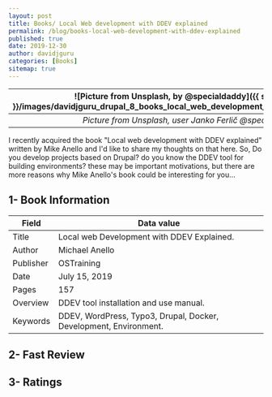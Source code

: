 ```yaml
---
layout: post
title: Books/ Local Web development with DDEV explained
permalink: /blog/books-local-web-development-with-ddev-explained
published: true
date: 2019-12-30
author: davidjguru
categories: [Books]
sitemap: true
---
```

| ![Picture from Unsplash, by @specialdaddy]({{ site.baseurl }}/images/davidjguru_drupal_8_books_local_web_development_with_ddev_explained.png) |
|:--:|
| *Picture from Unsplash, user Janko Ferlič @specialdaddy* |

I recently acquired the book "Local web development with DDEV explained" written by Mike Anello  and I'd like to share my thoughts on that here.
So, Do you develop projects based on Drupal? do you know the DDEV tool for building environments? these may be important motivations, but there are more reasons why Mike Anello's book could be interesting for you...
<!--more-->

## 1- Book Information

| Field     | Data value                                                        |
| ----------| ----------------------------------------------------------------- |
| Title     | Local web Development with DDEV Explained.                        |
| Author    | Michael Anello                                                    |
| Publisher | OSTraining                                                        |
| Date      | July 15, 2019                                                     |
| Pages     | 157                                                               |
| Overview  | DDEV tool installation and use manual.                            |
| Keywords  | DDEV, WordPress, Typo3, Drupal, Docker, Development, Environment. |

## 2- Fast Review

## 3- Ratings

